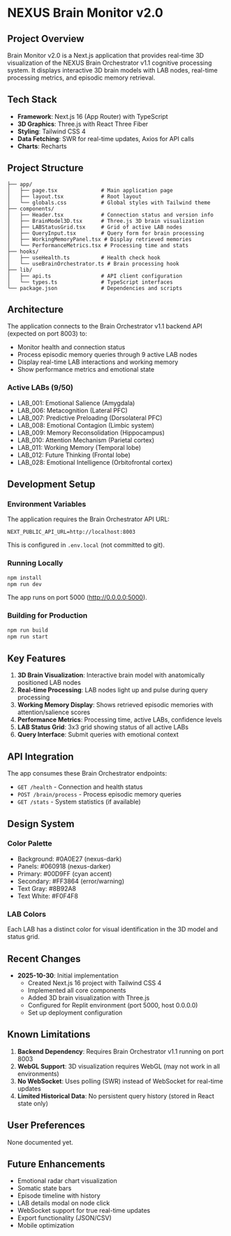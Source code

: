 # NEXUS Brain Monitor v2.0

## Project Overview

Brain Monitor v2.0 is a Next.js application that provides real-time 3D visualization of the NEXUS Brain Orchestrator v1.1 cognitive processing system. It displays interactive 3D brain models with LAB nodes, real-time processing metrics, and episodic memory retrieval.

## Tech Stack

- **Framework**: Next.js 16 (App Router) with TypeScript
- **3D Graphics**: Three.js with React Three Fiber
- **Styling**: Tailwind CSS 4
- **Data Fetching**: SWR for real-time updates, Axios for API calls
- **Charts**: Recharts

## Project Structure

```
├── app/
│   ├── page.tsx              # Main application page
│   ├── layout.tsx            # Root layout
│   └── globals.css           # Global styles with Tailwind theme
├── components/
│   ├── Header.tsx            # Connection status and version info
│   ├── BrainModel3D.tsx      # Three.js 3D brain visualization
│   ├── LABStatusGrid.tsx     # Grid of active LAB nodes
│   ├── QueryInput.tsx        # Query form for brain processing
│   ├── WorkingMemoryPanel.tsx # Display retrieved memories
│   └── PerformanceMetrics.tsx # Processing time and stats
├── hooks/
│   ├── useHealth.ts          # Health check hook
│   └── useBrainOrchestrator.ts # Brain processing hook
├── lib/
│   ├── api.ts                # API client configuration
│   └── types.ts              # TypeScript interfaces
└── package.json              # Dependencies and scripts
```

## Architecture

The application connects to the Brain Orchestrator v1.1 backend API (expected on port 8003) to:
- Monitor health and connection status
- Process episodic memory queries through 9 active LAB nodes
- Display real-time LAB interactions and working memory
- Show performance metrics and emotional state

### Active LABs (9/50)

- LAB_001: Emotional Salience (Amygdala)
- LAB_006: Metacognition (Lateral PFC)
- LAB_007: Predictive Preloading (Dorsolateral PFC)
- LAB_008: Emotional Contagion (Limbic system)
- LAB_009: Memory Reconsolidation (Hippocampus)
- LAB_010: Attention Mechanism (Parietal cortex)
- LAB_011: Working Memory (Temporal lobe)
- LAB_012: Future Thinking (Frontal lobe)
- LAB_028: Emotional Intelligence (Orbitofrontal cortex)

## Development Setup

### Environment Variables

The application requires the Brain Orchestrator API URL:

```
NEXT_PUBLIC_API_URL=http://localhost:8003
```

This is configured in `.env.local` (not committed to git).

### Running Locally

```bash
npm install
npm run dev
```

The app runs on port 5000 (http://0.0.0.0:5000).

### Building for Production

```bash
npm run build
npm run start
```

## Key Features

1. **3D Brain Visualization**: Interactive brain model with anatomically positioned LAB nodes
2. **Real-time Processing**: LAB nodes light up and pulse during query processing
3. **Working Memory Display**: Shows retrieved episodic memories with attention/salience scores
4. **Performance Metrics**: Processing time, active LABs, confidence levels
5. **LAB Status Grid**: 3x3 grid showing status of all active LABs
6. **Query Interface**: Submit queries with emotional context

## API Integration

The app consumes these Brain Orchestrator endpoints:

- `GET /health` - Connection and health status
- `POST /brain/process` - Process episodic memory queries
- `GET /stats` - System statistics (if available)

## Design System

### Color Palette

- Background: #0A0E27 (nexus-dark)
- Panels: #060918 (nexus-darker)
- Primary: #00D9FF (cyan accent)
- Secondary: #FF3864 (error/warning)
- Text Gray: #8B92A8
- Text White: #F0F4F8

### LAB Colors

Each LAB has a distinct color for visual identification in the 3D model and status grid.

## Recent Changes

- **2025-10-30**: Initial implementation
  - Created Next.js 16 project with Tailwind CSS 4
  - Implemented all core components
  - Added 3D brain visualization with Three.js
  - Configured for Replit environment (port 5000, host 0.0.0.0)
  - Set up deployment configuration

## Known Limitations

1. **Backend Dependency**: Requires Brain Orchestrator v1.1 running on port 8003
2. **WebGL Support**: 3D visualization requires WebGL (may not work in all environments)
3. **No WebSocket**: Uses polling (SWR) instead of WebSocket for real-time updates
4. **Limited Historical Data**: No persistent query history (stored in React state only)

## User Preferences

None documented yet.

## Future Enhancements

- Emotional radar chart visualization
- Somatic state bars
- Episode timeline with history
- LAB details modal on node click
- WebSocket support for true real-time updates
- Export functionality (JSON/CSV)
- Mobile optimization
